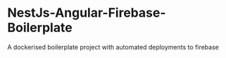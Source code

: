 # NestJs-Angular-Firebase-Boilerplate
A dockerised boilerplate project with automated deployments to firebase
